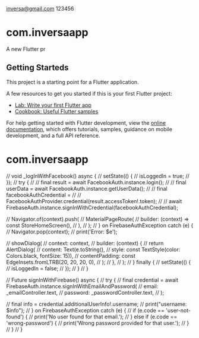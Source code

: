 inversa@gmail.com
123456


# com.inversaapp

A new Flutter pr
## Getting Starteds

This project is a starting point for a Flutter application.

A few resources to get you started if this is your first Flutter project:

- [Lab: Write your first Flutter app](https://docs.flutter.dev/get-started/codelab)
- [Cookbook: Useful Flutter samples](https://docs.flutter.dev/cookbook)

For help getting started with Flutter development, view the
[online documentation](https://docs.flutter.dev/), which offers tutorials,
samples, guidance on mobile development, and a full API reference.
# com.inversaapp


  // void _logInWithFacebook() async {
  //   setState(() {
  //     isLoggedIn = true;
  //   });
  //   try {
  //     // final result = await FacebookAuth.instance.login();
  //     // final userData = await FacebookAuth.instance.getUserData();
  //     // final facebookAuthCredential =
  //     //     FacebookAuthProvider.credential(result.accessToken!.token);
  //     // await FirebaseAuth.instance.signInWithCredential(facebookAuthCredential);

  //     Navigator.of(context).push(
  //       MaterialPageRoute(
  //         builder: (context) => const StoreHomeScreen(),
  //       ),
  //     );
  //   } on FirebaseAuthException catch (e) {
  //     Navigator.pop(context);
  //     print('Error: $e');

  //     showDialog(
  //       context: context,
  //       builder: (context) {
  //         return AlertDialog(
  //           content: Text(e.toString(),
  //               style: const TextStyle(color: Colors.black, fontSize: 15)),
  //           contentPadding: const EdgeInsets.fromLTRB(20, 20, 20, 0),
  //         );
  //       },
  //     );
  //   } finally {
  //     setState(() {
  //       isLoggedIn = false;
  //     });
  //   }
  // }

  // Future<void> signInWithFirebase() async {
  //   try {
  //     final credential = await FirebaseAuth.instance.signInWithEmailAndPassword(
  //       email: _emailController.text,
  //       password: _passwordController.text,
  //     );

  //     final info = credential.additionalUserInfo!.username;
  //     print("username: $info");
  //   } on FirebaseAuthException catch (e) {
  //     if (e.code == 'user-not-found') {
  //       print('No user found for that email.');
  //     } else if (e.code == 'wrong-password') {
  //       print('Wrong password provided for that user.');
  //     }
  //   }
  // }

